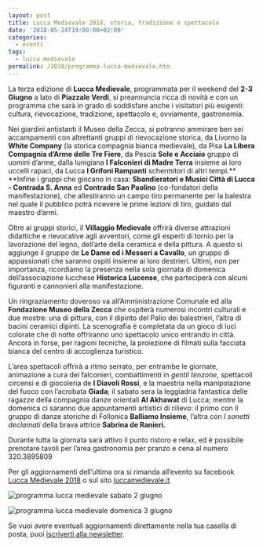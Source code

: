 ```yaml
---
layout: post
title: Lucca Medievale 2018, storia, tradizione e spettacolo
date: '2018-05-24T19:00:00+02:00'
categories:
  - eventi
tags:
  - lucca medievale
permalink: /2018/programma-lucca-medievale.htm
---
```


La terza edizione di **Lucca Medievale**, programmata per il weekend del **2-3**
**Giugno** a lato di **Piazzale Verdi**, si preannuncia ricca di novità e con un
programma che sarà in grado di soddisfare anche i visitatori più esigenti:
cultura, rievocazione, tradizione, spettacolo e, ovviamente, gastronomia.

Nei giardini antistanti il Museo della Zecca, si potranno ammirare ben sei
accampamenti con altrettanti gruppi di rievocazione storica, da Livorno la
**White Company** (la storica compagnia bianca medievale), da Pisa **La Libera
Compagnia d’Arme delle Tre Fiere**, da Pescia **Sole e Acciaio** gruppo di
uomini d’arme, dalla lunigiana **I Falconieri di Madre Terra** insieme ai loro
uccelli rapaci, da Lucca **I Grifoni Rampanti** schermitori di altri tempi.**
**Infine i gruppi che giocano in casa: **Sbandieratori e Musici Città di Lucca -
Contrada S. Anna** ed **Contrade San Paolino** (co-fondatori della
manifestazione), che allestiranno un campo tiro permanente per la balestra nel
quale il pubblico potrà ricevere le prime lezioni di tiro, guidato dal maestro
d’armi.

<!-- more -->

Oltre ai gruppi storici, il **Villaggio Medievale** offrirà diverse attrazioni
didattiche e rievocative agli avventori, come gli esperti di tornio per la
lavorazione del legno, dell’arte della ceramica e della pittura. A questo si
aggiunge il gruppo de **Le Dame ed i Messeri a Cavallo**, un gruppo di
appassionati che saranno ospiti insieme ai loro destrieri. Ultimi, non per
importanza, ricordiamo la presenza nella sola giornata di domenica
dell’associazione lucchese **Historica Lucense**, che parteciperà con alcuni
figuranti e cannonieri alla manifestazione.

Un ringraziamento doveroso va all’Amministrazione Comunale ed alla **Fondazione
Museo della Zecca** che ospiterà numerosi incontri culturali e due mostre: una
di pittura, con il dipinto del Palio dei balestrieri, l’altra di bacini ceramici
dipinti. La scenografia è completata da un gioco di luci colorate che di notte
offriranno uno spettacolo unico entrando in città. Ancora in forse, per ragioni
tecniche, la proiezione di filmati sulla facciata bianca del centro di
accoglienza turistico.

L’area spettacoli offrirà a ritmo serrato, per entrambe le giornate, animazione
a cura dei falconieri, combattimenti in *gentil tenzone*, spettacoli circensi e
di giocoleria de **I Diavoli Rossi**, e la maestria nella manipolazione del
fuoco con l’acrobata **Giada**; il sabato sera la leggiadria fantastica delle
ragazze della compagnia danze orientali **Al Akhawat** di Lucca; mentre la
domenica ci saranno due appuntamenti artistici di rilievo: il primo con il
gruppo di danze storiche di Follonica **Balliamo Insieme**, l’altra con *I
sonetti declamati* della brava attrice **Sabrina de Ranieri.**

Durante tutta la giornata sarà attivo il punto ristoro e relax, ed è possibile
prenotare tavoli per l’area gastronomia per pranzo e cena al numero 320.3895809

Per gli aggiornamenti dell’ultima ora si rimanda all’evento su facebook [Lucca
Medievale 2018](https://www.facebook.com/events/1361447277294892/) o sul sito
[luccamedievale.it](http://luccamedievale.it)

![programma lucca medievale sabato 2
giugno](/images/2018/05/programma_2018_sabato.jpg)

![programma lucca medievale domenica 3
giugno](/images/2018/05/programma_2018_domenica.jpg)

Se vuoi avere eventuali aggiornamenti direttamente nella tua casella di posta,
puoi [iscriverti alla newsletter](http://eepurl.com/dbx8K9).

